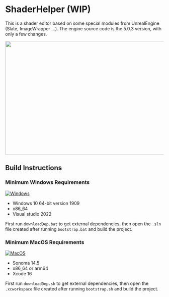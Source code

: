 # ShaderHelper (WIP)

This is a shader editor based on some special modules from UnrealEngine (Slate, ImageWrapper ...). The engine source code is the 5.0.3 version, with only a few changes.

<p align="center">
<img src="https://github.com/SjMxr233/ShaderHelper/blob/main/ScreenShot/App.png" width="640" height="360">

## Build Instructions

### Minimum Windows Requirements
[![Windows](https://github.com/mxrhyx233/ShaderHelper/actions/workflows/Windows.yml/badge.svg)](https://github.com/mxrhyx233/ShaderHelper/actions/workflows/Windows.yml)
* Windows 10 64-bit version 1909
* x86_64
* Visual studio 2022

First run `downloadDep.bat` to get external dependencies, then open the `.sln` file created after running `bootstrap.bat` and build the project.  

### Minimum MacOS Requirements
[![MacOS](https://github.com/mxrhyx233/ShaderHelper/actions/workflows/MacOS.yml/badge.svg)](https://github.com/mxrhyx233/ShaderHelper/actions/workflows/MacOS.yml)
* Sonoma 14.5
* x86_64 or arm64
* Xcode 16

First run `downloadDep.sh` to get external dependencies, then open the `.xcworkspace` file created after running `bootstrap.sh` and build the project.
